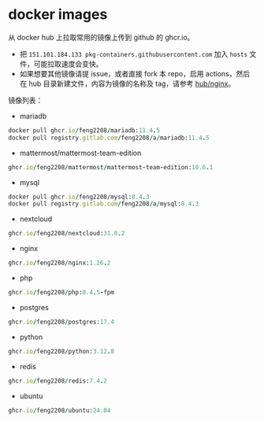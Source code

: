 # docker images
从 docker hub 上拉取常用的镜像上传到 github 的 ghcr.io。

- 把 `151.101.184.133 pkg-containers.githubusercontent.com` 加入 `hosts` 文件，可能拉取速度会变快。
- 如果想要其他镜像请提 issue，或者直接 fork 本 repo，启用 actions，然后在 hub 目录新建文件，内容为镜像的名称及 tag，请参考 [hub/nginx](https://github.com/feng2208/docker-images/blob/main/hub/nginx)。

镜像列表：
- mariadb
```ruby
docker pull ghcr.io/feng2208/mariadb:11.4.5
docker pull registry.gitlab.com/feng2208/a/mariadb:11.4.5
```

- mattermost/mattermost-team-edition
```ruby
ghcr.io/feng2208/mattermost/mattermost-team-edition:10.6.1
```

- mysql
```ruby
docker pull ghcr.io/feng2208/mysql:8.4.3
docker pull registry.gitlab.com/feng2208/a/mysql:8.4.3
```

- nextcloud
```ruby
ghcr.io/feng2208/nextcloud:31.0.2
```

- nginx
```ruby
ghcr.io/feng2208/nginx:1.26.2
```

- php
```ruby
ghcr.io/feng2208/php:8.4.5-fpm
```

- postgres
```ruby
ghcr.io/feng2208/postgres:17.4
```

- python
```ruby
ghcr.io/feng2208/python:3.12.8
```

- redis
```ruby
ghcr.io/feng2208/redis:7.4.2
```

- ubuntu
```ruby
ghcr.io/feng2208/ubuntu:24.04
```

